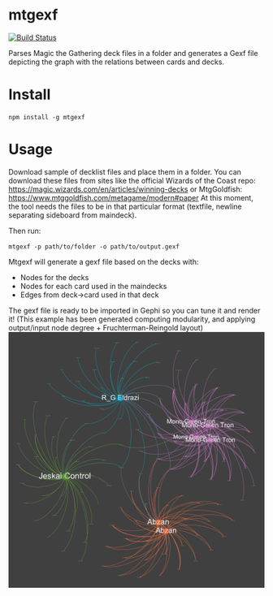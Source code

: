 # mtgexf 
[![Build Status](https://img.shields.io/travis/JvrBaena/mtgexf/master.svg?style=flat-square)](https://travis-ci.org/JvrBaena/mtgexf)

Parses Magic the Gathering deck files in a folder and generates a Gexf file depicting the graph with the relations between cards and decks.

# Install
```
npm install -g mtgexf
```

# Usage

Download sample of decklist files and place them in a folder. You can download these files from sites like the official Wizards of the Coast repo: https://magic.wizards.com/en/articles/winning-decks or MtgGoldfish: https://www.mtggoldfish.com/metagame/modern#paper
At this moment, the tool needs the files to be in that particular format (textfile, newline separating sideboard from maindeck).

Then run:

```
mtgexf -p path/to/folder -o path/to/output.gexf
```
Mtgexf will generate a gexf file based on the decks with:

- Nodes for the decks
- Nodes for each card used in the maindecks
- Edges from deck->card used in that deck

The gexf file is ready to be imported in Gephi so you can tune it and render it!
(This example has been generated computing modularity, and applying output/input node degree + Fruchterman-Reingold layout)
![Top 8 Gp Lyon](https://github.com/JvrBaena/mtgexf/blob/master/output/top8Lyon.png?raw=true)
